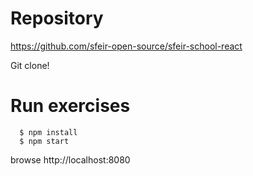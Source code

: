 <!-- .slide: class="center with-code" -->

# Repository

<!-- .slide: class="center" -->

https://github.com/sfeir-open-source/sfeir-school-react

Git clone!

# Run exercises

```shell
  $ npm install
  $ npm start
```

browse http://localhost:8080
